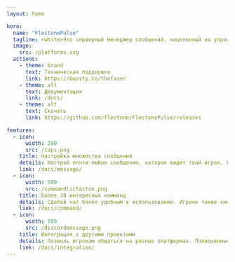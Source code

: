 ```yaml
---
layout: home

hero:
  name: "FlectonePulse"
  tagline: <white>Это серверный менеджер сообщений, нацеленный на упрощение настройки сервера
  image:
    src: /platforms.svg
  actions:
    - theme: brand
      text: Техническая поддержка
      link: https://boosty.to/thefaser
    - theme: alt
      text: Документация
      link: /docs/
    - theme: alt
      text: Скачать
      link: https://github.com/flectone/FlectonePulse/releases

features:
  - icon: 
      width: 290
      src: /caps.png
    title: Настройка множества сообщений
    details: Настрой почти любое сообщение, которое видит твой игрок. Любое действие FlectonePulse можно отключить
    link: /docs/message/
  - icon:
      width: 500
      src: /commandtictactoe.png
    title: Более 30 интересных комманд
    details: Сделай чат более удобным в использовании. Игроки также смогут использовать встроенные мини-игры
    link: /docs/command/
  - icon:
      width: 500
      src: /discordmessage.png
    title: Интеграция с другими проектами
    details: Позволь игрокам общаться на разных платформах. Полноценные интеграции с Discord, Twitch и Telegram
    link: /docs/integration/
---
```


<br>
<br>
<br>
<div class="w-80" style=" display: flex; flex-direction: column; align-items: center; justify-content: center;">
    <img src="/structure.svg" alt="">
</div>

<br>
<br>
<br>
<div class="w-80" style=" display: flex; flex-direction: column; align-items: center; justify-content: center;">
    <article class="bstats">
        <a href="https://bstats.org/plugin/bukkit/FlectonePulse" rel="noopener nofollow ugc" target="_blank">
        <img src="https://bstats.org/signatures/bukkit/FlectonePulse.svg" alt=""></a>
    </article>
</div>

<script src="../assets/script/language.js"></script>
